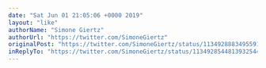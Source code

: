 ```yaml
---
date: "Sat Jun 01 21:05:06 +0000 2019"
layout: "like"
authorName: "Simone Giertz"
authorUrl: "https://twitter.com/SimoneGiertz"
originalPost: "https://twitter.com/SimoneGiertz/status/1134928883495591937"
inReplyTo: "https://twitter.com/SimoneGiertz/status/1134928544813932544"
---
```

